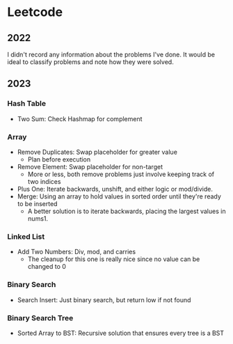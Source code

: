 # Leetcode

## 2022
I didn't record any information about the problems I've done. It would be ideal
to classify problems and note how they were solved. 

## 2023

### Hash Table
- Two Sum: Check Hashmap for complement

### Array
- Remove Duplicates: Swap placeholder for greater value
  - Plan before execution
- Remove Element: Swap placeholder for non-target
  - More or less, both remove problems just involve keeping track of two indices
- Plus One: Iterate backwards, unshift, and either logic or mod/divide.
- Merge: Using an array to hold values in sorted order until they're ready to be inserted
  - A better solution is to iterate backwards, placing the largest values in nums1.

### Linked List
- Add Two Numbers: Div, mod, and carries
  - The cleanup for this one is really nice since no value can be changed to 0

### Binary Search
- Search Insert: Just binary search, but return low if not found

### Binary Search Tree
- Sorted Array to BST: Recursive solution that ensures every tree is a BST
